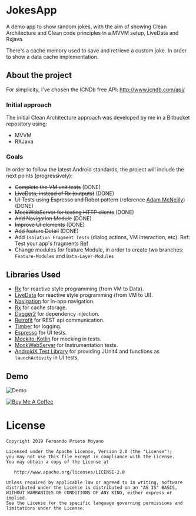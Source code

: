 # JokesApp

A demo app to show random jokes, with the aim of showing Clean Architecture and Clean code principles
in a MVVM setup, LiveData and Rxjava.

There's a cache memory used to save and retrieve a custom joke. In order to show a data cache implementation.

## About the project

For simplicity, I've chosen the ICNDb free API:
http://www.icndb.com/api/

### Initial approach

The initial Clean Architecture approach was developed by me in a Bitbucket repository using:
- MVVM
- RXJava

### Goals

In order to follow the latest Android standards, the project will include the next points (progressively):
- ~~Complete the VM unit tests~~ (DONE)
- ~~LiveData, instead of Rx (outputs)~~ (DONE)
- ~~UI Tests using Espresso and Robot pattern~~ (reference [Adam McNeilly]) (DONE)
- ~~MockWebServer for testing HTTP clients~~ (DONE)
- ~~Add Navigation Module~~ (DONE)
- ~~Improve UI elements~~ (DONE)
- ~~Add feature Detail~~ (DONE)
- Add `Isolation Fragment Tests` (dialog actions, VM interaction, etc). Ref: Test your app's fragments [Ref][ref_fragment]
- Change modules for feature Module, in order to create two branches: `Feature-Modules` and `Data-Layer-Modules`


[ref_fragment]: https://developer.android.com/training/basics/fragments/testing
[Adam McNeilly]: https://github.com/AdamMc331

## Libraries Used

* [Rx][0] for reactive style programming (from VM to Data).
* [LiveData][1] for reactive style programming (from VM to UI). 
* [Navigation][2] for in-app navigation. 
* [Rx][3] for cache storage.
* [Dagger2][4] for dependency injection.
* [Retrofit][5] for REST api communication.  
* [Timber][6] for logging.
* [Espresso][7] for UI tests.
* [Mockito-Kotlin][8] for mocking in tests.
* [MockWebServer][9] for Instrumentation tests.
* [AndroidX Test Library][10] for providing JUnit4 and functions as `launchActivity` in UI tests,

[0]:  https://github.com/ReactiveX/RxAndroid
[1]:  https://developer.android.com/topic/libraries/architecture/livedata
[2]:  https://developer.android.com/topic/libraries/architecture/navigation/
[3]:  https://github.com/ReactiveX/RxAndroid
[4]:  https://github.com/google/dagger
[5]:  https://github.com/square/retrofit
[6]:  https://github.com/JakeWharton/timber
[7]:  https://developer.android.com/training/testing/espresso/
[8]:  https://github.com/nhaarman/mockito-kotlin
[9]:  https://github.com/square/okhttp/tree/master/mockwebserver
[10]: https://github.com/android/android-test

## Demo

![Demo](Demo-JokesApp.gif)

<a href="https://www.buymeacoffee.com/DSbMElGNU" target="_blank"><img src="https://www.buymeacoffee.com/assets/img/custom_images/orange_img.png" alt="Buy Me A Coffee" style="height: auto !important;width: auto !important;" ></a>

#  License

    Copyright 2019 Fernando Prieto Moyano

    Licensed under the Apache License, Version 2.0 (the "License");
    you may not use this file except in compliance with the License.
    You may obtain a copy of the License at

       http://www.apache.org/licenses/LICENSE-2.0

    Unless required by applicable law or agreed to in writing, software
    distributed under the License is distributed on an "AS IS" BASIS,
    WITHOUT WARRANTIES OR CONDITIONS OF ANY KIND, either express or implied.
    See the License for the specific language governing permissions and
    limitations under the License.